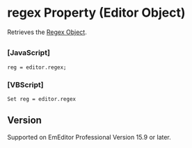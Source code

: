 # regex Property (Editor Object)

Retrieves the [Regex Object](../regex/index).

## 

### \[JavaScript\]

```
reg = editor.regex;
```

### \[VBScript\]

```
Set reg = editor.regex
```

## Version

Supported on EmEditor Professional Version 15.9 or later.

